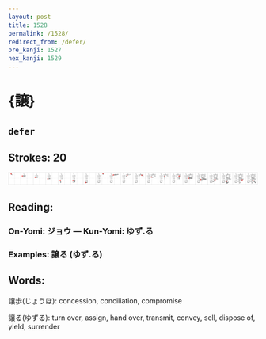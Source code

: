 ```yaml
---
layout: post
title: 1528
permalink: /1528/
redirect_from: /defer/
pre_kanji: 1527
nex_kanji: 1529
---
```


# {譲}

## `defer`

## Strokes: 20

<div class="stroke"><img src="../images/E8ADB2.png" /></div>

## Reading:

### On-Yomi: ジョウ &mdash; Kun-Yomi: ゆず.る

### Examples: 譲る (ゆず.る)

## Words:

譲歩(じょうほ): concession, conciliation, compromise

譲る(ゆずる): turn over, assign, hand over, transmit, convey, sell, dispose of, yield, surrender
